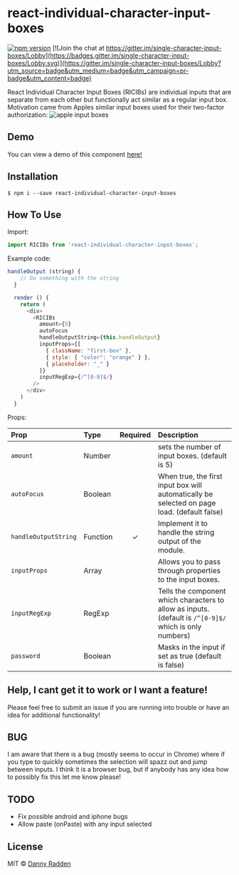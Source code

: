# react-individual-character-input-boxes

[![npm version](https://badge.fury.io/js/react-individual-character-input-boxes.svg)](https://badge.fury.io/js/react-individual-character-input-boxes)
[![Join the chat at https://gitter.im/single-character-input-boxes/Lobby](https://badges.gitter.im/single-character-input-boxes/Lobby.svg)](https://gitter.im/single-character-input-boxes/Lobby?utm_source=badge&utm_medium=badge&utm_campaign=pr-badge&utm_content=badge)

React Individual Character Input Boxes (RICIBs) are individual inputs that are separate from each other but functionally act similar as a regular input box. Motivation came from Apples similar input boxes used for their two-factor authorization:
 ![apple input boxes](https://user-images.githubusercontent.com/23153035/87495706-486af680-c60f-11ea-9c51-04d31edeece6.png "Apples individual input boxes")

## Demo
You can view a demo of this component [here!](https://master.d3ckxt3jpnt41p.amplifyapp.com/)

## Installation
`$ npm i --save react-individual-character-input-boxes`

## How To Use
Import:
```js
import RICIBs from 'react-individual-character-input-boxes';
```
Example code:
```js  
handleOutput (string) {
    // Do something with the string
  }

  render () {
    return (
      <div>
        <RICIBs
          amount={5}
          autoFocus
          handleOutputString={this.handleOutput}
          inputProps={[
            { className: "first-box" },
            { style: { "color": "orange" } },
            { placeholder: "_" }
          ]}
          inputRegExp={/^[0-9]$/}
        />
      </div>
    )
  }
  ```
Props:

| Prop | Type | Required | Description |
| :--- | :--- | :---: | :--- |
| `amount` | Number |   | sets the number of input boxes. (default is 5) |
| `autoFocus` | Boolean |   | When true, the first input box will automatically be selected on page load. (default false) |
| `handleOutputString` | Function | ✓ | Implement it to handle the string output of the module. |
| `inputProps` | Array |   | Allows you to pass through properties to the input boxes. |
| `inputRegExp` | RegExp |   | Tells the component which characters to allow as inputs. (default is `/^[0-9]$/` which is only numbers) |
| `password` | Boolean |   | Masks in the input if set as true (default is false) |

## Help, I cant get it to work or I want a feature!
Please feel free to submit an issue if you are running into trouble or have an idea for additional functionality!

## BUG
I am aware that there is a bug (mostly seems to occur in Chrome) where if you type to quickly sometimes the selection will spazz out and jump between inputs. I think it is a browser bug, but if anybody has any idea how to possibly fix this let me know please!

## TODO

* Fix possible android and iphone bugs
* Allow paste (onPaste) with any input selected

## License
MIT © [Danny Radden](https://github.com/dannyradden)
